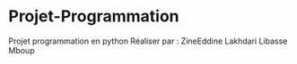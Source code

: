 # Projet-Programmation
Projet programmation en python
Réaliser par : ZineEddine Lakhdari
               Libasse Mboup
